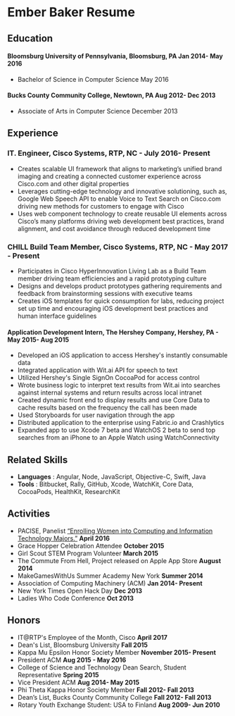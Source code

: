 # Ember Baker Resume

## Education

#### Bloomsburg University of Pennsylvania, Bloomsburg, PA Jan 2014- May 2016
- Bachelor of Science in Computer Science May 2016

#### Bucks County Community College, Newtown, PA Aug 2012- Dec 2013
- Associate of Arts in Computer Science December 2013

## Experience

### IT. Engineer, Cisco Systems, RTP, NC -  July 2016- Present
- Creates scalable UI framework that aligns to marketing’s unified brand imaging and creating a connected customer experience across Cisco.com and other digital properties 
- Leverages cutting-edge technology and innovative solutioning, such as, Google Web Speech API to enable Voice to Text Search on Cisco.com driving new methods for customers to engage with Cisco
- Uses web component technology to create reusable UI elements across Cisco’s many platforms driving web development best practices, brand alignment, and cost avoidance through reduced development time 

### CHILL Build Team Member, Cisco Systems, RTP, NC -  May 2017 - Present
- Participates in Cisco HyperInnovation Living Lab as a Build Team member driving team efficiencies and a rapid prototyping culture
- Designs and develops product prototypes gathering requirements and feedback from brainstorming sessions with executive teams
- Creates iOS templates for quick consumption for labs, reducing project set up time and encouraging iOS development best practices and human interface guidelines

#### Application Development Intern, The Hershey Company, Hershey, PA - May 2015- Aug 2015
- Developed an iOS application to access Hershey's instantly consumable data
- Integrated application with Wit.ai API for speech to text
- Utilized Hershey's Single SignOn CocoaPod for access control
- Wrote business logic to interpret text results from Wit.ai into searches against internal systems and return results across local intranet
- Created dynamic front end to display results and use Core Data to cache results based on the frequency the call has been made
- Used Storyboards for user navigation through the app
- Distributed application to the enterprise using Fabric.io and Crashlytics
- Expanded app to use Xcode 7 beta and WatchOS 2 beta to send top searches from an iPhone to an Apple Watch using WatchConnectivity

## Related Skills

- **Languages** : Angular, Node, JavaScript, Objective-C, Swift, Java
- **Tools** : Bitbucket, Rally, GitHub, Xcode, WatchKit, Core Data, CocoaPods, HealthKit, ResearchKit

## Activities

- PACISE, Panelist [“Enrolling Women into Computing and Information Technology Majors.”](http://bloomsburgu.tumblr.com/post/142413045627/a-group-of-bloomsburg-university-students-recently) **April 2016**
- Grace Hopper Celebration Attendee **October 2015**
- Girl Scout STEM Program Volunteer **March 2015**
- The Commute From Hell, Project released on Apple App Store **August 2014**
- MakeGamesWithUs Summer Academy New York **Summer 2014**
- Association of Computing Machinery (ACM) **Jan 2014- Present**
- New York Times Open Hack Day **Dec 2013**
- Ladies Who Code Conference **Oct 2013**

## Honors

- IT@RTP's Employee of the Month, Cisco **April 2017**
- Dean's List, Bloomsburg University **Fall 2015**
- Kappa Mu Epsilon Honor Society Member **November 2015- Present**
- President ACM **Aug 2015 - May 2016**
- College of Science and Technology Dean Search, Student Representative **Spring 2015**
- Vice President ACM  **Aug 2014- May 2015**
- Phi Theta Kappa Honor Society Member  **Fall 2012- Fall 2013**
- Dean’s List, Bucks County Community College **Fall 2012- Fall 2013**
- Rotary Youth Exchange Student: USA to Finland **Aug 2009- Jun 2010**
